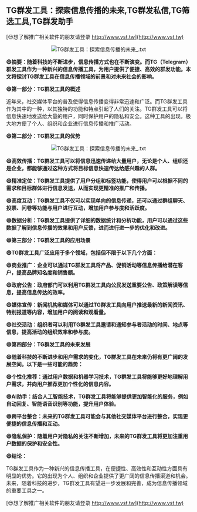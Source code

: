 ## **TG群发工具：探索信息传播的未来,TG群发私信,TG筛选工具,TG群发助手**

[😍想了解推广相关软件的朋友请登录 http://www.vst.tw](http://www.vst.tw)

 <center><img src="https://vst.tw/MP4/tuiguang/png/2.png" alt="TG群发工具：探索信息传播的未来_.txt"></center>

**😄摘要：随着科技的不断进步，信息传播方式也在不断演变。而TG（Telegram）群发工具作为一种新兴的信息传播工具，为用户提供了便捷、高效的群发功能。本文将探讨TG群发工具在信息传播领域的前景和对未来社会的影响。**

**😄第一部分：TG群发工具的概述**

近年来，社交媒体平台的普及使得信息传播变得非常迅速和广泛。而TG群发工具作为其中的一种，以其独特的功能和特点引起了人们的关注。TG群发工具可以将信息快速地发送给大量的用户，同时保护用户的隐私和安全。这种工具的出现，极大地方便了个人、组织和企业进行信息传播和推广活动。

**😄第二部分：TG群发工具的优势**

 <center><img src="https://vst.tw/MP4/tuiguang/png/4.png" alt="TG群发工具：探索信息传播的未来_.txt"></center>

**😄高效传播：TG群发工具可以将信息迅速传递给大量用户，无论是个人、组织还是企业，都能够通过这种方式将目标信息快速传达给感兴趣的人群。**

**😄精准定位：TG群发工具提供了用户分组和标签功能，使得用户可以根据不同的需求和目标群体进行信息发送，从而实现更精准的推广和传播。**

**😄高度互动：TG群发工具不仅可以实现单向的信息传递，还可以通过群组聊天、投票、问卷等功能与用户进行互动，增加用户参与度和活跃度。**

**😄数据分析：TG群发工具提供了详细的数据统计和分析功能，用户可以通过这些数据了解到信息传播的效果和用户反馈，进而进行进一步的优化和改进。**

**😄第三部分：TG群发工具的应用场景**

**😄TG群发工具广泛应用于多个领域，包括但不限于以下几个方面：**

**😄商业推广：企业可以通过TG群发工具将产品、促销活动等信息传播给潜在客户，提高品牌知名度和销售额。**

**😄政府公告：政府部门可以利用TG群发工具向公民发送重要公告、政策解读等信息，提高信息传达的效率。**

**😄媒体宣传：新闻机构和媒体可以通过TG群发工具向用户推送最新的新闻资讯、特别报道等内容，增加用户的阅读和观看量。**

**😄社交活动：组织者可以利用TG群发工具邀请和通知参与者活动的时间、地点等信息，提高活动的组织效率和参与度。**

**😄第四部分：TG群发工具的未来发展**

**😄随着科技的不断进步和用户需求的变化，TG群发工具在未来仍将有更广阔的发展空间。以下是一些可能的趋势：**

**😄个性化推荐：通过用户数据和机器学习技术，TG群发工具将能够更好地理解用户需求，并向用户推荐更加个性化的信息内容。**

**😄AI助手：结合人工智能技术，TG群发工具将能够提供更加智能化的服务，例如自动回复、智能语音识别等功能，提升用户体验。**

**😄跨平台整合：未来的TG群发工具可能会与其他社交媒体平台进行整合，实现更便捷的信息传播和互动。**

**😄隐私保护：随着用户对隐私的关注不断增加，未来的TG群发工具将更加注重用户数据的保护和安全性。**

**😄结论：**

TG群发工具作为一种新兴的信息传播工具，在便捷性、高效性和互动性方面具有明显的优势。它的出现为个人、组织和企业提供了更广阔的信息传播渠道和机会。未来，随着科技的进步，TG群发工具有望进一步发展和完善，成为信息传播领域的重要工具之一。

[😍想了解推广相关软件的朋友请登录 http://www.vst.tw](http://www.vst.tw)



